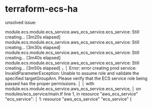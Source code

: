 # terraform-ecs-ha


unsolved issue:

module.ecs.module.ecs_service.aws_ecs_service.ecs_service: Still creating... [3m20s elapsed]
module.ecs.module.ecs_service.aws_ecs_service.ecs_service: Still creating... [3m30s elapsed]
module.ecs.module.ecs_service.aws_ecs_service.ecs_service: Still creating... [3m40s elapsed]
module.ecs.module.ecs_service.aws_ecs_service.ecs_service: Still creating... [3m50s elapsed]
╷
│ Error: error creating prod service: InvalidParameterException: Unable to assume role and validate the specified targetGroupArn. Please verify that the ECS service role being passed has the proper permissions.
│
│   with module.ecs.module.ecs_service.aws_ecs_service.ecs_service,
│   on modules/ecs_service/main.tf line 1, in resource "aws_ecs_service" "ecs_service":
│    1: resource "aws_ecs_service" "ecs_service" {
